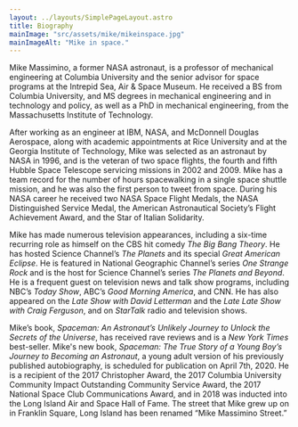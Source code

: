 ```yaml
---
layout: ../layouts/SimplePageLayout.astro
title: Biography
mainImage: "src/assets/mike/mikeinspace.jpg"
mainImageAlt: "Mike in space."
---
```


Mike Massimino, a former NASA astronaut, is a professor of mechanical engineering at Columbia University and the senior advisor for space programs at the Intrepid Sea, Air & Space Museum. He received a BS from Columbia University, and MS degrees in mechanical engineering and in technology and policy, as well as a PhD in mechanical engineering, from the Massachusetts Institute of Technology.

After working as an engineer at IBM, NASA, and McDonnell Douglas Aerospace, along with academic appointments at Rice University and at the Georgia Institute of Technology, Mike was selected as an astronaut by NASA in 1996, and is the veteran of two space flights, the fourth and fifth Hubble Space Telescope servicing missions in 2002 and 2009. Mike has a team record for the number of hours spacewalking in a single space shuttle mission, and he was also the first person to tweet from space. During his NASA career he received two NASA Space Flight Medals, the NASA Distinguished Service Medal, the American Astronautical Society’s Flight Achievement Award, and the Star of Italian Solidarity.

Mike has made numerous television appearances, including a six-time recurring role as himself on the CBS hit comedy *The Big Bang Theory*. He has hosted Science Channel’s *The Planets* and its special *Great American Eclipse*. He is featured in National Geographic Channel’s series *One Strange Rock* and is the host for Science Channel’s series *The Planets and Beyond*. He is a frequent guest on television news and talk show programs, including NBC’s *Today Show*, ABC’s *Good Morning America*, and CNN. He has also appeared on the *Late Show with David Letterman* and the *Late Late Show with Craig Ferguson*, and on *StarTalk* radio and television shows.

Mike’s book, *Spaceman: An Astronaut’s Unlikely Journey to Unlock the Secrets of the Universe*, has received rave reviews and is a *New York Times* best-seller. Mike's new book, *Spaceman: The True Story of a Young Boy’s Journey to Becoming an Astronaut*, a young adult version of his previously published autobiography, is scheduled for publication on April 7th, 2020. He is a recipient of the 2017 Christopher Award, the 2017 Columbia University Community Impact Outstanding Community Service Award, the 2017 National Space Club Communications Award, and in 2018 was inducted into the Long Island Air and Space Hall of Fame. The street that Mike grew up on in Franklin Square, Long Island has been renamed “Mike Massimino Street.”
